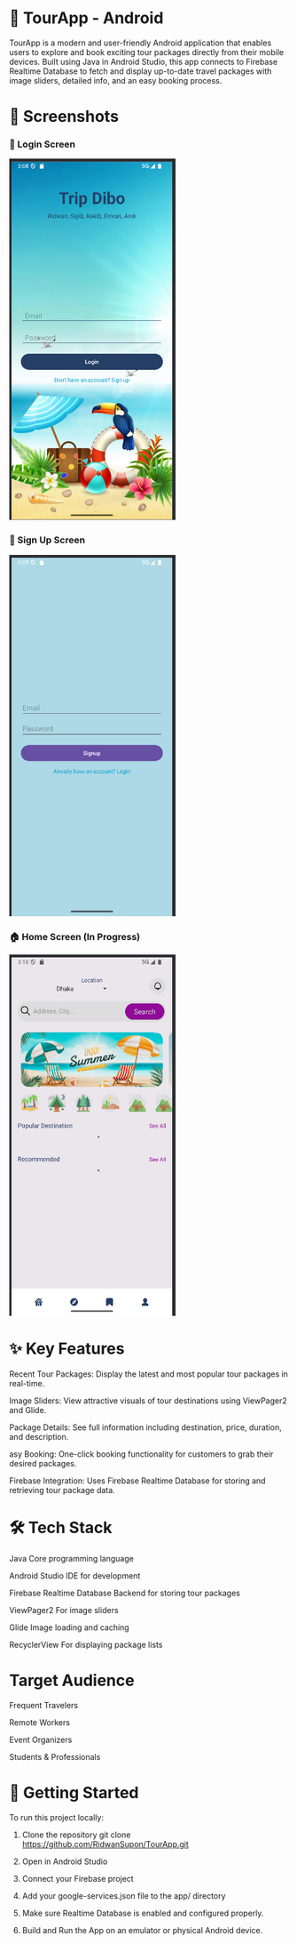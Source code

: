 # 🧳 TourApp - Android

TourApp is a modern and user-friendly Android application that enables users to explore and book exciting tour packages directly from their mobile devices. Built using Java in Android Studio, this app connects to Firebase Realtime Database to fetch and display up-to-date travel packages with image sliders, detailed info, and an easy booking process.

# 📸 Screenshots
### 🔐 Login Screen
![Login](https://github.com/RidwanSupon/Tour-App/blob/77fee841114830305e1109a3e3daf87bbcad64db/screenshorts/Screenshot%20from%202025-05-27%2015-09-03.png)
### 📝 Sign Up Screen
![SignUp](https://github.com/RidwanSupon/Tour-App/blob/77fee841114830305e1109a3e3daf87bbcad64db/screenshorts/Screenshot%20from%202025-05-27%2015-09-10.png)
### 🏠 Home Screen (In Progress)
![home screen working......](https://github.com/RidwanSupon/Tour-App/blob/77fee841114830305e1109a3e3daf87bbcad64db/screenshorts/Screenshot%20from%202025-05-27%2015-10-42.png)


# ✨ Key Features
Recent Tour Packages: Display the latest and most popular tour packages in real-time.

Image Sliders: View attractive visuals of tour destinations using ViewPager2 and Glide.

Package Details: See full information including destination, price, duration, and description.

asy Booking: One-click booking functionality for customers to grab their desired packages.

Firebase Integration: Uses Firebase Realtime Database for storing and retrieving tour package data.

# 🛠️ Tech Stack
Java	Core programming language

Android Studio	IDE for development

Firebase Realtime Database	Backend for storing tour packages

ViewPager2	For image sliders

Glide	Image loading and caching

RecyclerView	For displaying package lists

# Target Audience
Frequent Travelers

Remote Workers

Event Organizers

Students & Professionals

# 🚀 Getting Started
To run this project locally:

1. Clone the repository
git clone https://github.com/RidwanSupon/TourApp.git

2. Open in Android Studio

3. Connect your Firebase project

4. Add your google-services.json file to the app/ directory

5. Make sure Realtime Database is enabled and configured properly.

6. Build and Run the App on an emulator or physical Android device.
